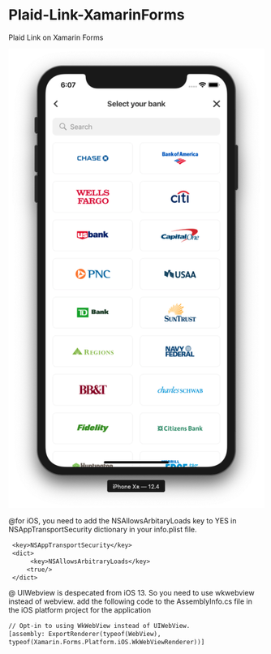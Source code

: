 # Plaid-Link-XamarinForms
Plaid Link on Xamarin Forms

![Image description](https://github.com/ijeong1/Plaid-Link-XamarinForms/blob/master/Screen_Shot.png)

@for iOS, you need to add the NSAllowsArbitaryLoads key to YES in NSAppTransportSecurity dictionary in your info.plist file.

```
 <key>NSAppTransportSecurity</key>
 <dict>
      <key>NSAllowsArbitraryLoads</key>
     <true/>
 </dict>
```
@ UIWebview is despecated from iOS 13. So you need to use wkwebview instead of webview.
add the following code to the AssemblyInfo.cs file in the iOS platform project for the application
```
// Opt-in to using WkWebView instead of UIWebView.
[assembly: ExportRenderer(typeof(WebView), typeof(Xamarin.Forms.Platform.iOS.WkWebViewRenderer))]
```
